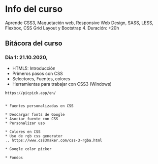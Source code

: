 # Info del curso
Aprende CSS3, Maquetación web, Responsive Web Design, SASS, LESS, Flexbox, CSS Grid Layout y Bootstrap 4. Duración: +20h


## Bitácora del curso

### Dia 1: 21.10.2020,		
* HTML5: Introducción 
* Primeros pasos con CSS
* Selectores, Fuentes, colores
* Herramientas para trabajar con CSS3 (Windows)
```
https://picpick.app/en/


* Fuentes personalizadas en CSS

* Descargar fonts de Google
* Asociar fuente con CSS
* Personalizar uso 
	
* Colores en CSS
* Uso de rgb css generator
.. https://www.css3maker.com/css-3-rgba.html

* Google color picker

* Fondos 
